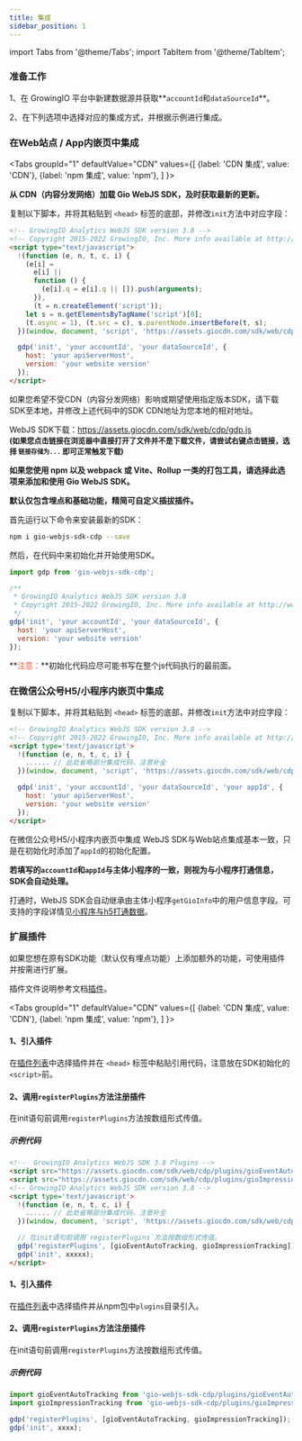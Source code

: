 ```yaml
---
title: 集成
sidebar_position: 1
---
```


import Tabs from '@theme/Tabs';
import TabItem from '@theme/TabItem';

### 准备工作

1、在 GrowingIO 平台中新建数据源并获取**`accountId`和`dataSourceId`**。

2、在下列选项中选择对应的集成方式，并根据示例进行集成。

### 在Web站点 / App内嵌页中集成

<Tabs
  groupId="1"
  defaultValue="CDN"
  values={[
    {label: 'CDN 集成', value: 'CDN'},
    {label: 'npm 集成', value: 'npm'},
  ]
}>
  <TabItem value="CDN">

**从 CDN（内容分发网络）加载 Gio WebJS SDK，及时获取最新的更新。**

复制以下脚本，并将其粘贴到 `<head>` 标签的底部，并修改`init`方法中对应字段：

```html
<!-- GrowingIO Analytics WebJS SDK version 3.8 -->
<!-- Copyright 2015-2022 GrowingIO, Inc. More info available at http://www.growingio.com -->
<script type="text/javascript">
  !(function (e, n, t, c, i) {
    (e[i] =
      e[i] ||
      function () {
        (e[i].q = e[i].q || []).push(arguments);
      }),
      (t = n.createElement('script'));
    let s = n.getElementsByTagName('script')[0];
    (t.async = 1), (t.src = c), s.parentNode.insertBefore(t, s);
  })(window, document, 'script', 'https://assets.giocdn.com/sdk/web/cdp/gdp.js', 'gdp');

  gdp('init', 'your accountId', 'your dataSourceId', {
    host: 'your apiServerHost',
    version: 'your website version'
  });
</script>
```

如果您希望不受CDN（内容分发网络）影响或期望使用指定版本SDK，请下载SDK至本地，并修改上述代码中的SDK CDN地址为您本地的相对地址。

WebJS SDK下载：<https://assets.giocdn.com/sdk/web/cdp/gdp.js><br/>
**<font size="2">(如果您点击链接在浏览器中直接打开了文件并不是下载文件，请尝试右键点击链接，选择 `链接存储为...` 即可正常触发下载)</font>**

  </TabItem>
  <TabItem value="npm">

**如果您使用 npm 以及 webpack 或 Vite、Rollup 一类的打包工具，请选择此选项来添加和使用 Gio WebJS SDK。**

**默认仅包含埋点和基础功能，精简可自定义插拔插件。**

首先运行以下命令来安装最新的SDK：

```bash
npm i gio-webjs-sdk-cdp --save
```

然后，在代码中来初始化并开始使用SDK。

```js
import gdp from 'gio-webjs-sdk-cdp';

/**
 * GrowingIO Analytics WebJS SDK version 3.8
 * Copyright 2015-2022 GrowingIO, Inc. More info available at http://www.growingio.com
 */
gdp('init', 'your accountId', 'your dataSourceId', {
  host: 'your apiServerHost',
  version: 'your website version'
});

```

**<font color="#FC5F3A">注意：</font>**初始化代码应尽可能书写在整个js代码执行的最前面。

  </TabItem>
</Tabs>

### 在微信公众号H5/小程序内嵌页中集成

复制以下脚本，并将其粘贴到 `<head>` 标签的底部，并修改`init`方法中对应字段：

```html
<!-- GrowingIO Analytics WebJS SDK version 3.8 -->
<!-- Copyright 2015-2022 GrowingIO, Inc. More info available at http://www.growingio.com -->
<script type='text/javascript'>
  !(function (e, n, t, c, i) {
    ...... // 此处省略部分集成代码，注意补全
  })(window, document, 'script', 'https://assets.giocdn.com/sdk/web/cdp/gdp.js', 'gdp');

  gdp('init', 'your accountId', 'your dataSourceId', 'your appId', {
    host: 'your apiServerHost',
    version: 'your website version'
  });
</script>
```

在微信公众号H5/小程序内嵌页中集成 WebJS SDK与Web站点集成基本一致，只是在初始化时添加了`appId`的初始化配置。

**若填写的`accountId`和`appId`与主体小程序的一致，则视为与小程序打通信息，SDK会自动处理。**

打通时，WebJS SDK会自动继承由主体小程序`getGioInfo`中的用户信息字段。可支持的字段详情见[小程序与h5打通数据](/docs/miniprogram/3.8/commonlyApi#8与h5打通用户数据getgioinfo)。

### 扩展插件

如果您想在原有SDK功能（默认仅有埋点功能）上添加额外的功能，可使用插件并按需进行扩展。

插件文件说明参考文档[插件](/docs/webjs/3.8/plugins)。

<Tabs
  groupId="1"
  defaultValue="CDN"
  values={[
    {label: 'CDN 集成', value: 'CDN'},
    {label: 'npm 集成', value: 'npm'},
  ]
}>
  <TabItem value="CDN">

#### 1、引入插件

在[插件列表](/docs/webjs/3.8/plugins)中选择插件并在 `<head>` 标签中粘贴引用代码，注意放在SDK初始化的`<script>`前。

#### 2、调用`registerPlugins`方法注册插件

在init语句前调用`registerPlugins`方法按数组形式传值。

##### 示例代码

```html
<!--  GrowingIO Analytics WebJS SDK 3.8 Plugins -->
<script src="https://assets.giocdn.com/sdk/web/cdp/plugins/gioEventAutoTracking.js"></script>
<script src="https://assets.giocdn.com/sdk/web/cdp/plugins/gioImpressionTracking.js"></script>
<!-- GrowingIO Analytics WebJS SDK version 3.8 -->
<script type='text/javascript'>
  !(function (e, n, t, c, i) {
    ...... // 此处省略部分集成代码，注意补全
  })(window, document, 'script', 'https://assets.giocdn.com/sdk/web/cdp/gdp.js', 'gdp');

  // 在init语句前调用`registerPlugins`方法按数组形式传值。
  gdp('registerPlugins', [gioEventAutoTracking, gioImpressionTracking]);
  gdp('init', xxxxx);
</script>
```

  </TabItem>
  <TabItem value="npm">

#### 1、引入插件

在[插件列表](/docs/webjs/3.8/plugins)中选择插件并从npm包中`plugins`目录引入。

#### 2、调用`registerPlugins`方法注册插件

在init语句前调用`registerPlugins`方法按数组形式传值。

##### 示例代码

```js
import gioEventAutoTracking from 'gio-webjs-sdk-cdp/plugins/gioEventAutoTracking';
import gioImpressionTracking from 'gio-webjs-sdk-cdp/plugins/gioImpressionTracking';

gdp('registerPlugins', [gioEventAutoTracking, gioImpressionTracking]);
gdp('init', xxxx);

```

  </TabItem>
</Tabs>
